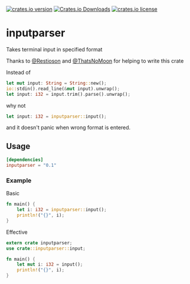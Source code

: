 [![crates.io version]][crates.io link] [![Crates.io Downloads]][crates.io link] [![crates.io license]][crates.io link]

# inputparser
Takes terminal input in specified format

Thanks to [@Restioson](https://github.com/Restioson) and [@ThatsNoMoon](https://github.com/ThatsNoMoon) for helping to write this crate

Instead of 
```rust
let mut input: String = String::new();
io::stdin().read_line(&mut input).unwrap();
let input: i32 = input.trim().parse().unwrap();
```
why not 
```rust
let input: i32 = inputparser::input();
```
and it doesn't panic when wrong format is entered.

## Usage
```toml
[dependencies]
inputparser = "0.1"
```

### Example
Basic
```rust
fn main() {
    let i: i32 = inputparser::input();
    println!("{}", i);
}
```
Effective
```rust
extern crate inputparser;
use crate::inputparser::input;

fn main() {
    let mut i: i32 = input();
    println!("{}", i);
}
```


[crates.io link]: https://crates.io/crates/inputparser
[crates.io version]: https://img.shields.io/crates/v/inputparser?style=for-the-badge
[Crates.io Downloads]: https://img.shields.io/crates/d/inputparser?style=for-the-badge
[crates.io license]: https://img.shields.io/crates/l/inputparser?style=for-the-badge
